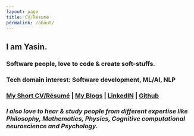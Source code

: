 ```yaml
---
layout: page
title: CV/Résumé
permalink: /about/
---
```


## I am Yasin.

### Software people, love to code & create soft-stuffs.
### Tech domain interest: Software development, ML/AI, NLP

### [My Short CV/Résumé](https://github.com/ShihabYasin/shihabyasin.github.io/blob/gh-pages/cv/Yasin_Resume.pdf)  | [My Blogs](https://shihabyasin.github.io/)  | [LinkedIN](https://www.linkedin.com/in/yasinshihab/)  | [Github](https://github.com/ShihabYasin)


### _I also love to hear & study people from different expertise like Philosophy, Mathematics, Physics, Cognitive computational neuroscience and Psychology._


